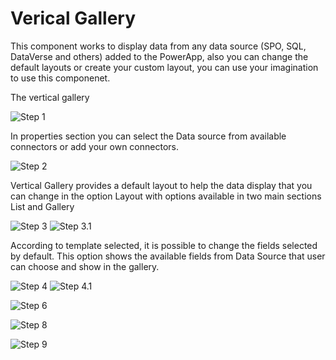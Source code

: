 # Verical Gallery

This component works to display data from any data source (SPO, SQL, DataVerse and others) added to the PowerApp, also you can change the default layouts or create your custom layout, you can use your imagination to use this componenet.

The vertical gallery 

![Step 1](/PowerApps/assets/Topic7/2024-09-02_20-47-07.png)

In properties section you can select the Data source from available connectors or add your own connectors.

![Step 2](/PowerApps/assets/Topic7/2024-09-02_20-48-57.png)

Vertical Gallery provides a default layout to help the data display that you can change in the option Layout with options available in two main sections List and Gallery

![Step 3](/PowerApps/assets/Topic7/2024-09-02_20-49-56.png) ![Step 3.1](/PowerApps/assets/Topic7/2024-09-02_21-10-19.png)

According to template selected, it is possible to change the fields selected by default. This option shows the available fields from Data Source that user can choose and show in the gallery.

![Step 4](/PowerApps/assets/Topic7/2024-09-02_20-59-21.png) ![Step 4.1](/PowerApps/assets/Topic7/2024-09-02_21-00-51.png)



![Step 6](/PowerApps/assets/Topic7/2024-09-02_21-01-30.png)

![Step 8](/PowerApps/assets/Topic7/2024-09-02_21-10-42.png)

![Step 9](/PowerApps/assets/Topic7/2024-09-02_21-15-31.png)